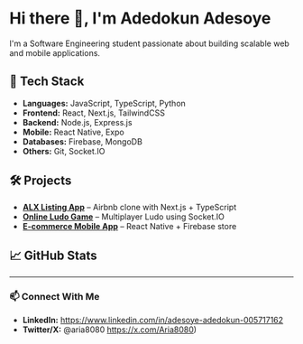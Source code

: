 # Hi there 👋, I'm Adedokun Adesoye

I'm a Software Engineering student passionate about building scalable web and mobile applications.  

## 🚀 Tech Stack
- **Languages:** JavaScript, TypeScript, Python  
- **Frontend:** React, Next.js, TailwindCSS  
- **Backend:** Node.js, Express.js  
- **Mobile:** React Native, Expo  
- **Databases:** Firebase, MongoDB  
- **Others:** Git, Socket.IO  

## 🛠️ Projects
- **[ALX Listing App](https://github.com/jeffrettad/alx-listing-app)** – Airbnb clone with Next.js + TypeScript  
- **[Online Ludo Game](https://github.com/jeffrettad/ludo-app)** – Multiplayer Ludo using Socket.IO  
- **[E-commerce Mobile App](https://github.com/jeffrettad/ecommerce-mobile-app)** – React Native + Firebase store  

## 📈 GitHub Stats
---

### 📫 Connect With Me
- **LinkedIn:** https://www.linkedin.com/in/adesoye-adedokun-005717162
- **Twitter/X:** @aria8080 https://x.com/Aria8080)

